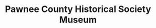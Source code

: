 ---
layout: repo
title: "Pawnee County Historical Society Museum"
id: 24579
permalink: repos/24579/
---